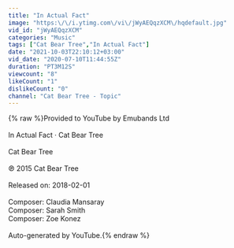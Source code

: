 ```yaml
---
title: "In Actual Fact"
image: "https:\/\/i.ytimg.com\/vi\/jWyAEQqzXCM\/hqdefault.jpg"
vid_id: "jWyAEQqzXCM"
categories: "Music"
tags: ["Cat Bear Tree","In Actual Fact"]
date: "2021-10-03T22:10:12+03:00"
vid_date: "2020-07-10T11:44:55Z"
duration: "PT3M12S"
viewcount: "8"
likeCount: "1"
dislikeCount: "0"
channel: "Cat Bear Tree - Topic"
---
```

{% raw %}Provided to YouTube by Emubands Ltd<br /><br />In Actual Fact · Cat Bear Tree<br /><br />Cat Bear Tree<br /><br />℗ 2015 Cat Bear Tree<br /><br />Released on: 2018-02-01<br /><br />Composer: Claudia Mansaray<br />Composer: Sarah Smith<br />Composer: Zoe Konez<br /><br />Auto-generated by YouTube.{% endraw %}
